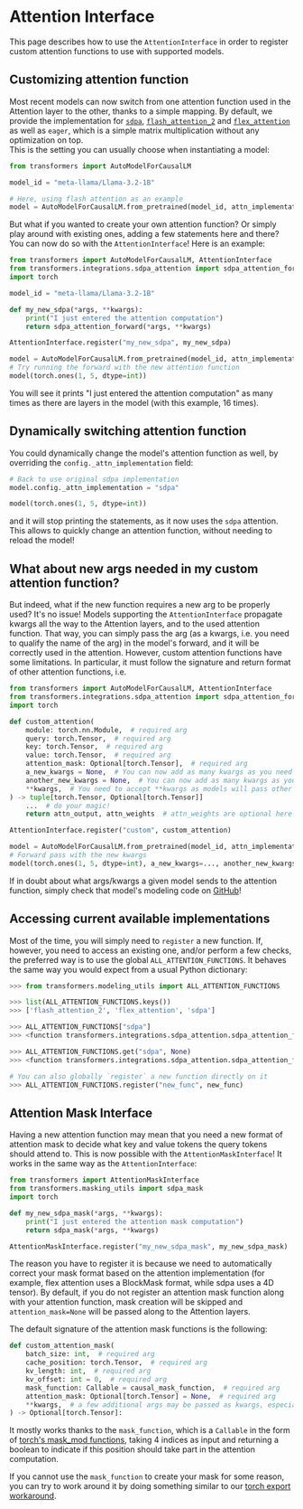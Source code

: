 <!--Copyright 2025 The HuggingFace Team. All rights reserved.

Licensed under the Apache License, Version 2.0 (the "License"); you may not use this file except in compliance with
the License. You may obtain a copy of the License at

http://www.apache.org/licenses/LICENSE-2.0

Unless required by applicable law or agreed to in writing, software distributed under the License is distributed on
an "AS IS" BASIS, WITHOUT WARRANTIES OR CONDITIONS OF ANY KIND, either express or implied. See the License for the

⚠️ Note that this file is in Markdown but contain specific syntax for our doc-builder (similar to MDX) that may not be
rendered properly in your Markdown viewer.

-->

# Attention Interface

This page describes how to use the `AttentionInterface` in order to register custom attention functions to use with
supported models.

## Customizing attention function

Most recent models can now switch from one attention function used in the Attention layer to the other, thanks to a simple mapping.
By default, we provide the implementation for [`sdpa`](https://pytorch.org/docs/stable/generated/torch.nn.functional.scaled_dot_product_attention.html),
[`flash_attention_2`](https://github.com/Dao-AILab/flash-attention) and [`flex_attention`](https://pytorch.org/docs/stable/nn.attention.flex_attention.html#module-torch.nn.attention.flex_attention)
as well as `eager`, which is a simple matrix multiplication without any optimization on top.  
This is the setting you can usually choose when instantiating a model:

```python
from transformers import AutoModelForCausalLM

model_id = "meta-llama/Llama-3.2-1B"

# Here, using flash attention as an example
model = AutoModelForCausalLM.from_pretrained(model_id, attn_implementation="flash_attention_2")
```

But what if you wanted to create your own attention function? Or simply play around with existing ones, adding
a few statements here and there? You can now do so with the `AttentionInterface`! Here is an example:

```python
from transformers import AutoModelForCausalLM, AttentionInterface
from transformers.integrations.sdpa_attention import sdpa_attention_forward
import torch

model_id = "meta-llama/Llama-3.2-1B"

def my_new_sdpa(*args, **kwargs):
    print("I just entered the attention computation")
    return sdpa_attention_forward(*args, **kwargs)

AttentionInterface.register("my_new_sdpa", my_new_sdpa)

model = AutoModelForCausalLM.from_pretrained(model_id, attn_implementation="my_new_sdpa")
# Try running the forward with the new attention function
model(torch.ones(1, 5, dtype=int))
```

You will see it prints "I just entered the attention computation" as many times as there are layers in the model (with this example, 16 times).

## Dynamically switching attention function

You could dynamically change the model's attention function as well, by overriding the `config._attn_implementation` field:

```python
# Back to use original sdpa implementation
model.config._attn_implementation = "sdpa"

model(torch.ones(1, 5, dtype=int))
```

and it will stop printing the statements, as it now uses the `sdpa` attention.  
This allows to quickly change an attention function, without needing to reload the model!

## What about new args needed in my custom attention function?

But indeed, what if the new function requires a new arg to be properly used? It's no issue! Models supporting the
`AttentionInterface` propagate kwargs all the way to the Attention layers, and to the used attention function. That way,
you can simply pass the arg (as a kwargs, i.e. you need to qualify the name of the arg) in the model's forward, and it will be correctly used in the attention. However, custom attention functions have some limitations. In particular, it must follow the signature and return format of other attention functions, i.e.

```python
from transformers import AutoModelForCausalLM, AttentionInterface
from transformers.integrations.sdpa_attention import sdpa_attention_forward
import torch

def custom_attention(
    module: torch.nn.Module,  # required arg
    query: torch.Tensor,  # required arg
    key: torch.Tensor,  # required arg
    value: torch.Tensor,  # required arg
    attention_mask: Optional[torch.Tensor],  # required arg
    a_new_kwargs = None,  # You can now add as many kwargs as you need
    another_new_kwargs = None,  # You can now add as many kwargs as you need
    **kwargs,  # You need to accept **kwargs as models will pass other args
) -> tuple[torch.Tensor, Optional[torch.Tensor]]
    ...  # do your magic!
    return attn_output, attn_weights  # attn_weights are optional here

AttentionInterface.register("custom", custom_attention)

model = AutoModelForCausalLM.from_pretrained(model_id, attn_implementation="custom")
# Forward pass with the new kwargs
model(torch.ones(1, 5, dtype=int), a_new_kwargs=..., another_new_kwargs=...)
```

If in doubt about what args/kwargs a given model sends to the attention function, simply check that model's modeling code on [GitHub](https://github.com/huggingface/transformers/tree/main/src/transformers/models)!

## Accessing current available implementations

Most of the time, you will simply need to `register` a new function. If, however, you need to access an existing one,
and/or perform a few checks, the preferred way is to use the global `ALL_ATTENTION_FUNCTIONS`. It behaves the same way you
would expect from a usual Python dictionary:

```python
>>> from transformers.modeling_utils import ALL_ATTENTION_FUNCTIONS

>>> list(ALL_ATTENTION_FUNCTIONS.keys())
>>> ['flash_attention_2', 'flex_attention', 'sdpa']

>>> ALL_ATTENTION_FUNCTIONS["sdpa"]
>>> <function transformers.integrations.sdpa_attention.sdpa_attention_forward>

>>> ALL_ATTENTION_FUNCTIONS.get("sdpa", None)
>>> <function transformers.integrations.sdpa_attention.sdpa_attention_forward>

# You can also globally `register` a new function directly on it
>>> ALL_ATTENTION_FUNCTIONS.register("new_func", new_func)
```

## Attention Mask Interface

Having a new attention function may mean that you need a new format of attention mask to decide what key and value tokens
the query tokens should attend to. This is now possible with the `AttentionMaskInterface`! It works in the same way as
the `AttentionInterface`:

```python
from transformers import AttentionMaskInterface
from transformers.masking_utils import sdpa_mask
import torch

def my_new_sdpa_mask(*args, **kwargs):
    print("I just entered the attention mask computation")
    return sdpa_mask(*args, **kwargs)

AttentionMaskInterface.register("my_new_sdpa_mask", my_new_sdpa_mask)
```

The reason you have to register it is because we need to automatically correct your mask format based on the attention implementation (for example, flex attention uses a BlockMask format, while sdpa uses a 4D tensor).
By default, if you do not register an attention mask function along with your attention function, mask creation will be skipped
and `attention_mask=None` will be passed along to the Attention layers.

The default signature of the attention mask functions is the following:

```python
def custom_attention_mask(
    batch_size: int,  # required arg
    cache_position: torch.Tensor,  # required arg
    kv_length: int,  # required arg
    kv_offset: int = 0,  # required arg
    mask_function: Callable = causal_mask_function,  # required arg
    attention_mask: Optional[torch.Tensor] = None,  # required arg
    **kwargs,  # a few additional args may be passed as kwargs, especially the model's config is always passed
) -> Optional[torch.Tensor]:
```

It mostly works thanks to the `mask_function`, which is a `Callable` in the form of [torch's mask_mod functions](https://pytorch.org/blog/flexattention/), taking 4 indices as input and returning a boolean to indicate if this position should take part in the attention computation.

If you cannot use the `mask_function` to create your mask for some reason, you can try to work around it by doing something similar to our [torch export workaround](https://github.com/huggingface/transformers/blob/main/src/transformers/integrations/executorch.py).